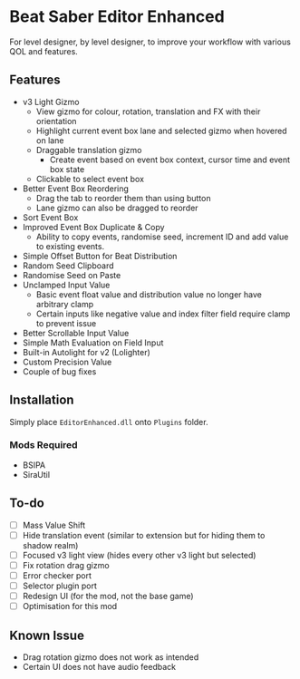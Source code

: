 # Beat Saber Editor Enhanced

For level designer, by level designer, to improve your workflow with various QOL and features.

## Features

* v3 Light Gizmo
    * View gizmo for colour, rotation, translation and FX with their orientation
    * Highlight current event box lane and selected gizmo when hovered on lane
    * Draggable translation gizmo
        * Create event based on event box context, cursor time and event box state
    * Clickable to select event box
* Better Event Box Reordering
    * Drag the tab to reorder them than using button
    * Lane gizmo can also be dragged to reorder
* Sort Event Box
* Improved Event Box Duplicate & Copy
    * Ability to copy events, randomise seed, increment ID and add value to existing events.
* Simple Offset Button for Beat Distribution
* Random Seed Clipboard
* Randomise Seed on Paste
* Unclamped Input Value
    * Basic event float value and distribution value no longer have arbitrary clamp
    * Certain inputs like negative value and index filter field require clamp to prevent issue
* Better Scrollable Input Value
* Simple Math Evaluation on Field Input
* Built-in Autolight for v2 (Lolighter)
* Custom Precision Value
* Couple of bug fixes

## Installation

Simply place `EditorEnhanced.dll` onto `Plugins` folder.

### Mods Required

* BSIPA
* SiraUtil

## To-do

* [ ] Mass Value Shift
* [ ] Hide translation event (similar to extension but for hiding them to shadow realm)
* [ ] Focused v3 light view (hides every other v3 light but selected)
* [ ] Fix rotation drag gizmo
* [ ] Error checker port
* [ ] Selector plugin port
* [ ] Redesign UI (for the mod, not the base game)
* [ ] Optimisation for this mod

## Known Issue

* Drag rotation gizmo does not work as intended
* Certain UI does not have audio feedback

